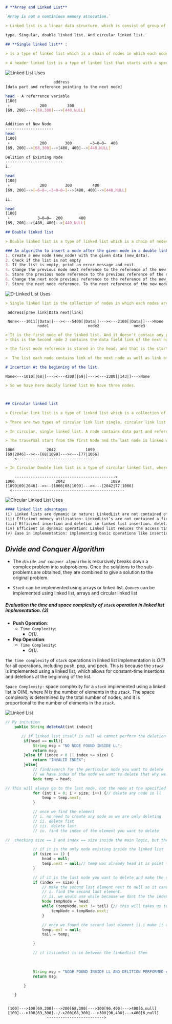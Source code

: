 ```Markdown

# **Array and Linked List**

`Array is not a continious memory allocation.` 

> Linked list is a linear data structure, which is consist of group of nodes in a sequence where each node contains a data element and reference of the next node.

type. Singular, double linked list. And circular linked list.

## **Single linked list** :
 
> is a type of linked list which is a chain of nodes in which each node contains is a type of linked list which is a chain of nodes in which each node contains data part and references pointing to the next node.  In the last node of the n the last node of the single Linkedlist, list, the next reference is the next reference is also also assigned to None. It only facilitates forward directional traversal

> A header linked list is a type of linked list that starts with a special node called the header node. it serves as a placeholder or a starting point for the linked list.
```

![Linked List Uses](https://www.freecodecamp.org/news/content/images/2023/05/7.png)



```bash
                     address
[data part and reference pointing to the next node]

head - A referrence variable
[100]
 ⬇             200         300
[69, 200]--->[68,300]--->[440,NULL]


Addition of New Node
---------------------
head
[100]
 ⬇             200        300        ̶3̶0̶0̶  400
[69, 200]-->[68,300]-->[480, 400]-->[440,NULL]

Delition of Existing Node
-------------------------
i. 

head
[100]
 ⬇             200        300         400
[69, 200]-->[̶6̶8̶,̶3̶0̶0̶]-->[480, 400]-->[440,NULL]

ii.

head
[100] 
 ⬇            3̶0̶0̶  200       400
[69, 200]-->[480, 400]-->[440,NULL]

```

```markdown
## Double linked list

> Double linked list is a type of linked list which is a chain of nodes in which each node contains data part as well as to pointer or references pointing both previous node and the next node at the same time, In the first node of the double linked list the previous reference is assigned to none and in the last node of the double Link list, the next reference is assigned to None as well. It facilitates bidirectional traversal.

### An algorithm to insert a node after the given node in a double linked list. (4)
1. Create a new node (new_node) with the given data (new_data).
2. Check if the list is not empty
3. If the list is empty, print an error message and exit.
4. Change the previous node next reference to the reference of the new node
5. Store the previous node reference to the previous reference of the new node
6. Change the next node previous reference to the reference of the new_node.
7. Store the next node reference. To the next reference of the new node.
```

![D-Linked List Uses](https://www.sanfoundry.com/wp-content/uploads/2022/08/singly-linked-list-example.png)

```markdown
> Single linked list is the collection of nodes in which each nodes are connected through links. And in the single linked list, each node contains the data field and only one link. That is the link of the next node. But in the doubly linked list, each node contains the data field and two links. 1 is the link of the next node, another is the link of the previous node. So doubly linked list is the collection of nodes in which every node contains data field and link of the next node, as well as link of the previous node.
```
```
 address[prev link|Data next|link]

 None<---1011[|Data|]---><---5400[|Data|]---><---2100[|Data|]--->None
              node1                 node2               node3
```
```markdown
> It is the first node of the linked list. And it doesn't contain any previous node. It will store the link to empty value or none or null.
> this is the Second node 2 contains the data field link of the next node that is node 3 and link of node 1.  That is the previous node. And we have node 3 here. Node 3 contains data field at two links. It contains the link of the previous node, that is node 2 as well as it contains the next node reference as none or null, because we don't have any node after that. So in the doubly linked list, the first node previous references none, and the last node. next reference, next node reference is none or null or empty value.

> the first node reference is stored in the head, and that is the starting point of the linked list. And the last node of the linked list is called as Tail.

>  The list each node contains link of the next node as well as link of the previous node. That's why moving forward and backward in the linked list is easier here.

```

```markdown
# Incertion At the beginning of the list.
```
```
None<---1010[|68|]---><---4200[|69|]---><---2300[|143|]--->None
```
```markdown 
> So we have here doubly linked list We have three nodes.
```

```
   
```

```markdown
## Circular linked list

> Circular link list is a type of linked list which is a collection of nodes where each node is corrected through link in such a way it forms a circle. In circle linked list the last node of the list points to the first node of the list Instead of containing null value as the next reference this creates a loop in the list allowing them for continuous traversal

> There are two types of circular link list single, circular link list and double circular link list

> In circular, single linked list. A node contains data part and reference part. Each node point to the next node in the sequence but the last node contains the address of the first node

> The traversal start from the first Node and the last node is linked with the first node, which forms a traversing loop
```

```
1066              2042             1099
[69|2046]--><--[68|1099]---><---[77|1066]
    <---------------------------------
```

```markdown
> In Circular Double link list is a type of circular linked list, where each node contains the data part, previous reference. And next reference each node point to the next node in the sequence. the first node contains the reference of the last node. At the last node contains the reference of the first node, which forms a circle and facilitates even forward and backward traversing.
```

```
    -------------------------------------------->
1066                  2042                    1099
[1099|69|2046]--><--[1066|68|1099]---><---[2042|77|1066]
  <-------------------------------------------------
```

![Circular Linked List Uses](https://files.prepinsta.com/2023/02/Circular-Linked-List-Application-1024x603.webp)


```markdown
#### linked list advantages
(i) Linked lists are dynamic in nature: LinkedList are not contained of a fixed size
(ii) Efficient memory utilisation: LinkedList’s are not contained a fixed size. It is dynamic in nature. It can fit to its size accordingly allowing it to use memory more efficiently
(iii) Efficient insertion and deletion in linked list insertion. deletion operations can be easily implemented
(iv) Efficient in dynamic operation: Linked list reduces the access time for insertion and deletion and for the other operations
(v) Ease in implementation: implementing basic operations like insertion, deletion, peak or top, and is empty, etc. Is simpler in linked list
```

## *Divide and Conquer Algorithm*

- The *`divide and conquer algorithm`* is recursively breaks down a complex problem into subproblems. Once the solutions to the sub-problems are obtained, they are combined to give a solution to the original problem.

- *`Stack`* can be implemented using arrays or linked list. 
*`Queues`* can be implemented using linked list, arrays and circular linked list

#####  Evaluation the time and space complexity of *`stack`* operation in linked list implementation. (3)
    
- **Push Operation**:
    - `Time Complexity`: 
        - *O(1)*.
- **Pop Operation**:
    - `Time Complexity`: 
        - *O(1)*.

`The time complexity` of *`stack`* operations in linked list implementation is *O(1)* for all operations, including push, pop, and peek. This is because the *`stack`* is implemented using a linked list, which allows for constant-time insertions and deletions at the beginning of the list.

`Space Complexity:` space complexity for a *`stack`* implemented using a linked list is O(N), where N is the number of elements in the *`stack`*. The space complexity is determined by the total number of nodes, and it is proportional to the number of elements in the *`stack`*.

![Linked List](https://media.geeksforgeeks.org/wp-content/uploads/20240508162652/stack-as-linked-list-768.png)

```javascript
// My initution
    public String deleteAt(int index){

       // if linked list itself is null we cannot perform the deletion operation
        if(head == null){
            String msg = "NO NODE FOUND INSIDE LL";
            return msg;
        }else if (index < 0 || index >= size) {
            return "INVALID INDEX";
        }else{
            // find/search for the perticular node you want to delete
            // we have index of the node we want to delete that why we use for loop
            Node temp = head;

// This will always go to the last node, not the node at the specified index.
            for (int i = 0; i < size; i++) {// delete any node in ll
                temp = temp.next;
            }

            // once we find the element 
            // i. no need to create any node as we are only deleting
            // ii. delete fist
            // iii. delete last
            // iv. find the index of the element you want to delete

//  checking size == 1 and index == size inside the main logic, but these should be handled separately.

            // if it is the only node existing inside the linked list
            if (size == 1) {
                head = null;
                temp.next = null;// temp was already head it is point to null anyway, so `temp.next = null` is unnecessary
            }

            // if it is the last node you want to delete and make the second last element as the last element
            if (index == size) {
                // make the second last element next to null so it cant point to the next node
                // i. find the second last element.
                // ii. we would use while because we dont the the index of the second last element
                Node tempNode = head;
                while (tempNode.next != tail) {// this will takes us to second last element
                    tempNode = tempNode.next;
                }

                // once we found the second last element ii.i make it the last element 
                temp.next = null;
                tail = temp;

            }

            // if its(index) is in between the linkedlist then
                
            

            String msg = "NODE FOUND INSIDE LL AND DELITION PERFORMED AT THE CHOOSEN INDEX";
            return msg;

        }

    }
```
```

 [100]--->100[69,200]--->200[68,300]--->300[96,400]--->400[6,null] 
 [100]--->100[69,300]--/->200[68,300]--->300[96,400]--->400[6,null]
                  ------------------------->

```